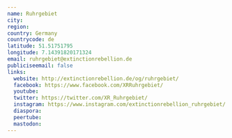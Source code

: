 ```yaml
---
name: Ruhrgebiet
city:
region:
country: Germany
countrycode: de
latitude: 51.51751795
longitude: 7.14391820171324
email: ruhrgebiet@extinctionrebellion.de
publiciseemail: false
links:
  website: http://extinctionrebellion.de/og/ruhrgebiet/
  facebook: https://www.facebook.com/XRRuhrgebiet/
  youtube:
  twitter: https://twitter.com/XR_Ruhrgebiet/
  instagram: https://www.instagram.com/extinctionrebellion_ruhrgebiet/
  diaspora:
  peertube:
  mastodon:
---
```

